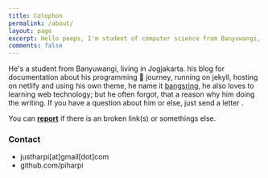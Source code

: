 ```yaml
---
title: Colophon
permalink: /about/
layout: page
excerpt: Hello peeps, I'm student of computer science from Banyuwangi, living in Jogjakarta. This blog for documentation about my programming journey, running on jekyll, hosting on netlify and using my own simple theme.
comments: false
---
```


He's a student from Banyuwangi, living in Jogjakarta. his blog for documentation about his programming 🎒 journey, running on jekyll, hosting on netlify and using his own theme, he name it <a href="https://github.com/piharpi/piharpi.com" target="_blank" rel="noopener">bangsring</a>, he also loves to learning web technology; but he often forgot, that a reason why him doing the writing. If you have a question about him or else, just send a letter .

You can **[report](https://github.com/piharpi/me/issues/new?template=bug_report.md)** if there is an broken link(s) or somethings else.

### Contact

- justharpi[at]gmail[dot]com
- github.com/piharpi
